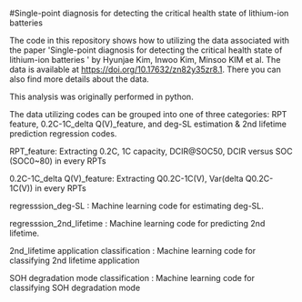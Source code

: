 #Single-point diagnosis for detecting the critical health state of lithium-ion batteries 

The code in this repository shows how to utilizing the data associated with the paper 'Single-point diagnosis for detecting the critical health state of lithium-ion batteries ' by Hyunjae Kim, Inwoo Kim, Minsoo KIM et al. The data is available at https://doi.org/10.17632/zn82y35zr8.1. There you can also find more details about the data.

This analysis was originally performed in python.

The data utilizing codes can be grouped into one of three categories: RPT feature, 0.2C-1C_delta Q(V)_feature, and deg-SL estimation & 2nd lifetime prediction regression codes.

RPT_feature: Extracting 0.2C, 1C capacity, DCIR@SOC50, DCIR versus SOC (SOC0~80) in every RPTs

0.2C-1C_delta Q(V)_feature: Extracting  Q0.2C-1C(V), Var(delta Q0.2C-1C(V)) in every RPTs

regresssion_deg-SL  : Machine learning code for estimating deg-SL.

regresssion_2nd_lifetime :  Machine learning code for predicting 2nd lifetime.

2nd_lifetime application classification :  Machine learning code for classifying 2nd lifetime application

SOH degradation mode classification : Machine learning code for classifying SOH degradation mode
